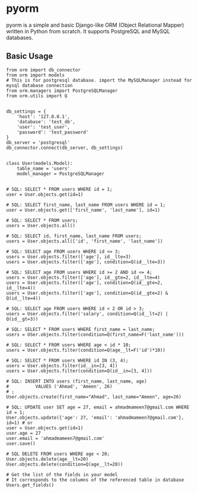 # pyorm
pyorm is a simple and basic Django-like ORM (Object Relational Mapper) written in Python from scratch. It supports PostgreSQL and MySQL databases.

## Basic Usage
    from orm import db_connector
    from orm import models
    # This is for postgresql database. import the MySQLManager instead for mysql database connection
    from orm.managers import PostgreSQLManager
    from orm.utils import Q


    db_settings = {
        'host': '127.0.0.1', 
        'database': 'test_db', 
        'user': 'test_user', 
        'password': 'test_password'
    }
    db_server = 'postgresql' 
    db_connector.connect(db_server, db_settings)


    class User(models.Model):
        table_name = 'users'
        model_manager = PostgreSQLManager


    # SQL: SELECT * FROM users WHERE id = 1;
    user = User.objects.get(id=1)

    # SQL: SELECT first_name, last_name FROM users WHERE id = 1;
    user = User.objects.get(['first_name', 'last_name'], id=1)

    # SQL: SELECT * FROM users;
    users = User.objects.all()

    # SQL: SELECT id, first_name, last_name FROM users;
    users = User.objects.all(['id', 'first_name', 'last_name'])

    # SQL: SELECT age FROM users WHERE id <= 3;
    users = User.objects.filter(['age'], id__lte=3)
    users = User.objects.filter(['age'], condition=Q(id__lte=3))

    # SQL: SELECT age FROM users WHERE id >= 2 AND id <= 4;
    users = User.objects.filter(['age'], id__gte=2, id__lte=4)
    users = User.objects.filter(['age'], condition=Q(id__gte=2, id__lte=4))
    users = User.objects.filter(['age'], condition=Q(id__gte=2) & Q(id__lte=4))

    # SQL: SELECT age FROM users WHERE id < 2 OR id > 3;
    users = User.objects.filter('salary', condition=Q(id__lt=2) | Q(id__gt=3))

    # SQL: SELECT * FROM users WHERE first_name = last_name;
    users = USer.objects.filter(condition=Q(first_name=F('last_name')))

    # SQL: SELECT * FROM users WHERE age < id * 10;
    users = User.objects.filter(condition=Q(age__lt=F('id')*10))

    # SQL: SELECT * FROM users WHERE id IN (3, 4);
    users = User.objects.filter(id__in=[3, 4])
    users = User.objects.filter(condition=Q(id__in=[3, 4]))

    # SQL: INSERT INTO users (first_name, last_name, age)
    #          VALUES ('Ahmad', 'Ameen', 26)
    # ;
    User.objects.create(first_name="Ahmad", last_name="Ameen", age=26)

    # SQL: UPDATE user SET age = 27, email = ahmadmameen7@gmail.com WHERE id = 1;
    User.objects.update({'age': 27, 'email': 'ahmadmameen7@gmail.com'}, id=1) # or
    user = User.objects.get(id=1)
    user.age = 27
    user.email = 'ahmadmameen7@gmail.com'
    user.save()

    # SQL DELETE FROM users WHERE age < 20;
    User.objects.delete(age__lt=20)
    User.objects.delete(condition=Q(age__lt=20))

    # Get the list of the fields in your model
    # It corresponds to the columns of the referenced table in database
    Users.get_fields()
